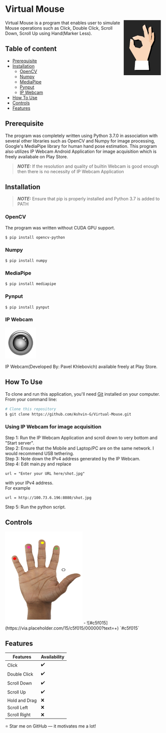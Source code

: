 # Virtual Mouse
<a href="http://www.freepik.com"><img src="images/logo.jpg" width="120" height="178" align="right" alt="Designed by macrovector_official / Freepik"></a>
Virtual Mouse is a program that enables user to simulate Mouse operations such as Click, Double Click, Scroll Down, Scroll Up using Hand(Marker Less).

## Table of content
- [Prerequisite](#Prerequisite)
- [Installation](#Installation)
    - [OpenCV](#OpenCV)
    - [Numpy](#Numpy)
    - [MediaPipe](#MediaPipe)
    - [Pynput](#Pynput)
    - [IP Webcam](#IP-Webcam)
- [How To Use](#How-To-Use)
- [Controls](#Controls)
- [Features](#Features)

  
       
   


## Prerequisite
The program was completely written using Python 3.7.0 in association with several other libraries such as OpenCV and Numpy for image processing, Google's MediaPipe library for human hand pose estimation. This program also utilizes IP Webcam Android Application for image acquisition which is freely availabale on Play Store.
> **_NOTE:_**  If the resolution and quality of builtin Webcam is good enough then there is no necessity of IP Webcam Application
>

## Installation
> **_NOTE:_**  Ensure that pip is properly installed and Python 3.7 is added to PATH
### OpenCV
The program was written without CUDA GPU support.
```
$ pip install opencv-python
```
### Numpy
```
$ pip install numpy
```
### MediaPipe
```
$ pip install mediapipe
```
### Pynput
```
$ pip install pynput
```
### IP Webcam
<img src="images/Webcam.JPG" width="100" height="100"  alt="IP Webcam">
<p>IP Webcam(Developed By: Pavel Khlebovich) available freely at Play Store.</p>

## How To Use
To clone and run this application, you'll need [Git](https://git-scm.com) installed on your computer. From your command line:
```bash
# Clone this repository
$ git clone https://github.com/Ashvin-G/Virtual-Mouse.git
```
### Using IP Webcam for image acquisition
Step 1: Run the IP Webcam Application and scroll down to very bottom and "Start server".<br>
Step 2: Ensure that the Mobile and Laptop/PC are on the same network. I would recommend USB tethering.<br>
Step 3: Note down the IPv4 address generated by the IP Webcam.<br>
Step 4: Edit main.py and replace<br>
```
url = "Enter your URL here/shot.jpg"
```
with your IPv4 address.<br>
For example
```
url = http://100.73.6.196:8080/shot.jpg
```
Step 5: Run the python script.


## Controls
<img src="images/control.png" width="250" height="300">
- ![#c5f015](https://via.placeholder.com/15/c5f015/000000?text=+) `#c5f015`




## Features
| Features  | Availability |
| ------------- | ------------- |
| Click  | :heavy_check_mark:  |
| Double Click  | :heavy_check_mark:  |
| Scroll Down  | :heavy_check_mark:  |
| Scroll Up  | :heavy_check_mark:  |
| Hold and Drag  | :x: |
| Scroll Left  | :x:  |
| Scroll Right | :x:  |

:star: Star me on GitHub — it motivates me a lot!


